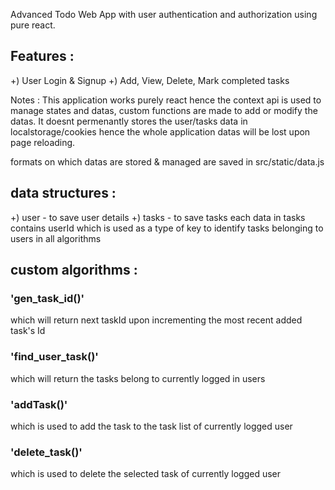 Advanced Todo Web App with user authentication and authorization using pure react.

## Features :
+) User Login & Signup
+) Add, View, Delete, Mark completed tasks

Notes : This application works purely react hence the context api is used to manage states and datas, custom functions are made to add or modify the datas.
It doesnt permenantly stores the user/tasks data in localstorage/cookies hence the whole application datas will be lost upon page reloading.

formats on which datas are stored & managed are saved in src/static/data.js

## data structures : 
+) user - to save user details
+) tasks - to save tasks
 each data in tasks contains userId which is used as a type of key to identify tasks belonging to users in all algorithms

 ## custom algorithms : 
 ### 'gen_task_id()' 
 which will return next taskId upon incrementing the most recent added task's Id
 ### 'find_user_task()' 
 which will return the tasks belong to currently logged in users
 ### 'addTask()'
 which is used to add the task to the task list of currently logged user
 ### 'delete_task()'
 which is used to delete the selected task of currently logged user
